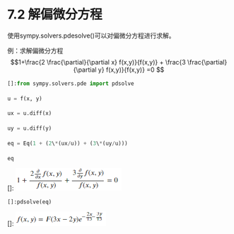 <!--
 * @Author: Johannes Liu
 * @LastEditors: Johannes Liu
 * @email: iexkliu@gmail.com
 * @github: https://github.com/johannesliu
 * @Date: 2021-08-08 02:22:28
 * @LastEditTime: 2022-11-13 20:29:06
 * @motto: Still water run deep
 * @Description: Modify here please
 * @FilePath: \Learning_Advanced_Mathematics_with_Python\Chapter7\7.2-Solve_PDE.md
-->
# 7.2 解偏微分方程

使用sympy.solvers.pdesolve()可以对偏微分方程进行求解。

例：求解偏微分方程$$1+\frac{2 \frac{\partial}{\partial x} f(x,y)}{f(x,y)} + \frac{3 \frac{\partial}{\partial y} f(x,y)}{f(x,y)} =0 $$

```python
[]:from sympy.solvers.pde import pdsolve

u = f(x, y)

ux = u.diff(x)

uy = u.diff(y)

eq = Eq(1 + (2\*(ux/u)) + (3\*(uy/u)))

eq
```
[]: ![](../media/0cd43807ec0898d5ebe4aa156411c525.png)

```python
[]:pdsolve(eq)
```

[]: ![](../media/9c3102d11e6b232e9f0c3cb7f673e0e9.png)
